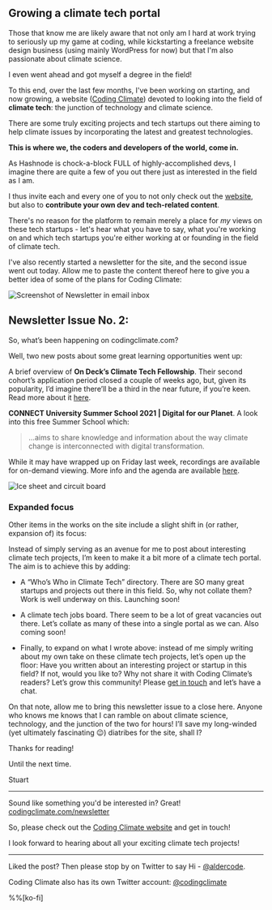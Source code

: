 ## Growing a climate tech portal

Those that know me are likely aware that not only am I hard at work trying to seriously up my game at coding, while kickstarting a freelance website design business (using mainly WordPress for now) but that I'm also passionate about climate science.

I even went ahead and got myself a degree in the field!

To this end, over the last few months, I've been working on starting, and now growing, a website ([Coding Climate](https://codingclimate.com/)) devoted to looking into the field of **climate tech**: the junction of technology and climate science.

There are some truly exciting projects and tech startups out there aiming to help climate issues by incorporating the latest and greatest technologies. 

**This is where we, the coders and developers of the world, come in.**

As Hashnode is chock-a-block FULL of highly-accomplished devs, I imagine there are quite a few of you out there just as interested in the field as I am.

I thus invite each and every one of you to not only check out the [website](https://codingclimate.com/), but also to **contribute your own dev and tech-related content**. 

There's no reason for the platform to remain merely a place for *my* views on these tech startups - let's hear what you have to say, what you're working on and which tech startups you're either working at or founding in the field of climate tech.

I've also recently started a newsletter for the site, and the second issue went out today. Allow me to paste the content thereof here to give you a better idea of some of the plans for Coding Climate:


![Screenshot of Newsletter in email inbox](https://cdn.hashnode.com/res/hashnode/image/upload/v1625566795548/59CojEq77.jpeg)
## Newsletter Issue No. 2: ##

So, what’s been happening on codingclimate.com?

Well, two new posts about some great learning opportunities went up:

A brief overview of **On Deck’s Climate Tech Fellowship**.
Their second cohort’s application period closed a couple of weeks ago, but, given its popularity, I’d imagine there’ll be a third in the near future, if you’re keen. Read more about it [here](https://codingclimate.com/on-decks-climate-tech-fellowship-5-days-left-to-apply/).

**CONNECT University Summer School 2021 | Digital for our Planet**. A look into this free Summer School which:

> …aims to share knowledge and information about the way climate change is interconnected with digital transformation.

While it may have wrapped up on Friday last week, recordings are available for on-demand viewing. More info and the agenda are available [here](https://codingclimate.com/starting-monday-21-june-digital-for-our-planet/).


![Ice sheet and circuit board](https://cdn.hashnode.com/res/hashnode/image/upload/v1625566385659/Bsou6Aw_Z.jpeg)
### Expanded focus ###
Other items in the works on the site include a slight shift in (or rather, expansion of) its focus:

Instead of simply serving as an avenue for me to post about interesting climate tech projects, I’m keen to make it a bit more of a climate tech portal. The aim is to achieve this by adding:

* A “Who’s Who in Climate Tech” directory. There are SO many great startups and projects out there in this field. So, why not collate them? Work is well underway on this. Launching soon!

* A climate tech jobs board. There seem to be a lot of great vacancies out there. Let’s collate as many of these into a single portal as we can. Also coming soon!

* Finally, to expand on what I wrote above: instead of me simply writing about my own take on these climate tech projects, let’s open up the floor:
Have you written about an interesting project or startup in this field? If not, would you like to? Why not share it with Coding Climate’s readers?
Let’s grow this community! Please [get in touch](https://codingclimate.com/contact/) and let’s have a chat.

On that note, allow me to bring this newsletter issue to a close here. Anyone who knows me knows that I can ramble on about climate science, technology, and the junction of the two for hours! I’ll save my long-winded (yet ultimately fascinating 😉) diatribes for the site, shall I?

Thanks for reading!

Until the next time.

Stuart

---
Sound like something you'd be interested in? Great! [codingclimate.com/newsletter](https://codingclimate.com/newsletter/)

So, please check out the [Coding Climate website](https://codingclimate.com/) and get in touch! 

I look forward to hearing about all your exciting climate tech projects!

---
Liked the post? Then please stop by on Twitter to say Hi - [@​aldercode](https://twitter.com/aldercode). 

Coding Climate also has its own Twitter account: [@​codingclimate](https://twitter.com/codingclimate)

%%[ko-fi]